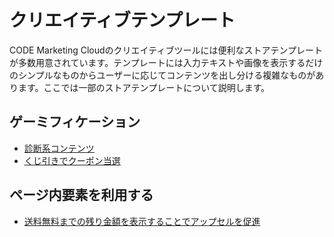 # クリエイティブテンプレート

CODE Marketing Cloudのクリエイティブツールには便利なストアテンプレートが多数用意されています。テンプレートには入力テキストや画像を表示するだけのシンプルなものからユーザーに応じてコンテンツを出し分ける複雑なものがあります。ここでは一部のストアテンプレートについて説明します。


## ゲーミフィケーション
* [診断系コンテンツ](./shindan.md)
* [くじ引きでクーポン当選](./lottery.md)


## ページ内要素を利用する
* [送料無料までの残り金額を表示することでアップセルを促進](./souryou.md)

